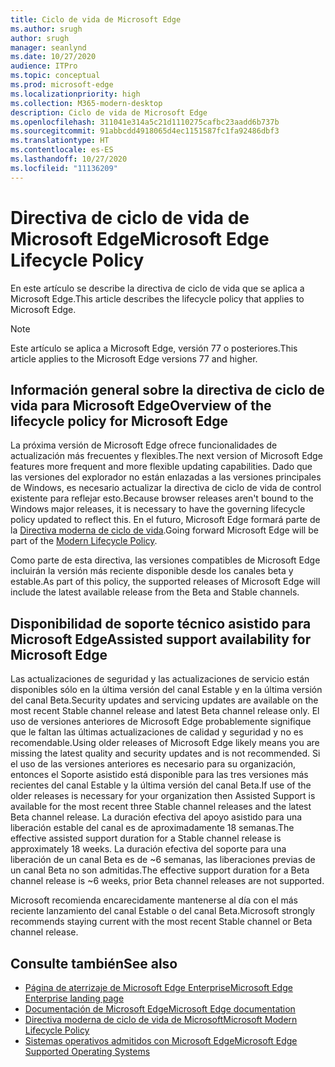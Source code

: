 ```yaml
---
title: Ciclo de vida de Microsoft Edge
ms.author: srugh
author: srugh
manager: seanlynd
ms.date: 10/27/2020
audience: ITPro
ms.topic: conceptual
ms.prod: microsoft-edge
ms.localizationpriority: high
ms.collection: M365-modern-desktop
description: Ciclo de vida de Microsoft Edge
ms.openlocfilehash: 311041e314a5c21d1110275cafbc23aadd6b737b
ms.sourcegitcommit: 91abbcdd4918065d4ec1151587fc1fa92486dbf3
ms.translationtype: HT
ms.contentlocale: es-ES
ms.lasthandoff: 10/27/2020
ms.locfileid: "11136209"
---
```

# <span data-ttu-id="a9d00-103">Directiva de ciclo de vida de Microsoft Edge</span><span class="sxs-lookup"><span data-stu-id="a9d00-103">Microsoft Edge Lifecycle Policy</span></span>

<span data-ttu-id="a9d00-104">En este artículo se describe la directiva de ciclo de vida que se aplica a Microsoft Edge.</span><span class="sxs-lookup"><span data-stu-id="a9d00-104">This article describes the lifecycle policy that applies to Microsoft Edge.</span></span>

> [!NOTE]
> <span data-ttu-id="a9d00-105">Este artículo se aplica a Microsoft Edge, versión 77 o posteriores.</span><span class="sxs-lookup"><span data-stu-id="a9d00-105">This article applies to the Microsoft Edge versions 77 and higher.</span></span>

## <span data-ttu-id="a9d00-106">Información general sobre la directiva de ciclo de vida para Microsoft Edge</span><span class="sxs-lookup"><span data-stu-id="a9d00-106">Overview of the lifecycle policy for Microsoft Edge</span></span>

<span data-ttu-id="a9d00-107">La próxima versión de Microsoft Edge ofrece funcionalidades de actualización más frecuentes y flexibles.</span><span class="sxs-lookup"><span data-stu-id="a9d00-107">The next version of Microsoft Edge features more frequent and more flexible updating capabilities.</span></span> <span data-ttu-id="a9d00-108">Dado que las versiones del explorador no están enlazadas a las versiones principales de Windows, es necesario actualizar la directiva de ciclo de vida de control existente para reflejar esto.</span><span class="sxs-lookup"><span data-stu-id="a9d00-108">Because browser releases aren't bound to the Windows major releases, it is necessary to have the governing lifecycle policy updated to reflect this.</span></span> <span data-ttu-id="a9d00-109">En el futuro, Microsoft Edge formará parte de la [Directiva moderna de ciclo de vida](https://support.microsoft.com/help/30881/modern-lifecycle-policy).</span><span class="sxs-lookup"><span data-stu-id="a9d00-109">Going forward Microsoft Edge will be part of the [Modern Lifecycle Policy](https://support.microsoft.com/help/30881/modern-lifecycle-policy).</span></span>

<span data-ttu-id="a9d00-110">Como parte de esta directiva, las versiones compatibles de Microsoft Edge incluirán la versión más reciente disponible desde los canales beta y estable.</span><span class="sxs-lookup"><span data-stu-id="a9d00-110">As part of this policy, the supported releases of Microsoft Edge will include the latest available release from the Beta and Stable channels.</span></span>

## <span data-ttu-id="a9d00-111">Disponibilidad de soporte técnico asistido para Microsoft Edge</span><span class="sxs-lookup"><span data-stu-id="a9d00-111">Assisted support availability for Microsoft Edge</span></span>
<span data-ttu-id="a9d00-112">Las actualizaciones de seguridad y las actualizaciones de servicio están disponibles sólo en la última versión del canal Estable y en la última versión del canal Beta.</span><span class="sxs-lookup"><span data-stu-id="a9d00-112">Security updates and servicing updates are available on the most recent Stable channel release and latest Beta channel release only.</span></span> <span data-ttu-id="a9d00-113">El uso de versiones anteriores de Microsoft Edge probablemente signifique que le faltan las últimas actualizaciones de calidad y seguridad y no es recomendable.</span><span class="sxs-lookup"><span data-stu-id="a9d00-113">Using older releases of Microsoft Edge likely means you are missing the latest quality and security updates and is not recommended.</span></span> <span data-ttu-id="a9d00-114">Si el uso de las versiones anteriores es necesario para su organización, entonces el Soporte asistido está disponible para las tres versiones más recientes del canal Estable y la última versión del canal Beta.</span><span class="sxs-lookup"><span data-stu-id="a9d00-114">If use of the older releases is necessary for your organization then Assisted Support is available for the most recent three Stable channel releases and the latest Beta channel release.</span></span>  <span data-ttu-id="a9d00-115">La duración efectiva del apoyo asistido para una liberación estable del canal es de aproximadamente 18 semanas.</span><span class="sxs-lookup"><span data-stu-id="a9d00-115">The effective assisted support duration for a Stable channel release is approximately 18 weeks.</span></span> <span data-ttu-id="a9d00-116">La duración efectiva del soporte para una liberación de un canal Beta es de ~6 semanas, las liberaciones previas de un canal Beta no son admitidas.</span><span class="sxs-lookup"><span data-stu-id="a9d00-116">The effective support duration for a Beta channel release is ~6 weeks, prior Beta channel releases are not supported.</span></span>

<span data-ttu-id="a9d00-117">Microsoft recomienda encarecidamente mantenerse al día con el más reciente lanzamiento del canal Estable o del canal Beta.</span><span class="sxs-lookup"><span data-stu-id="a9d00-117">Microsoft strongly recommends staying current with the most recent Stable channel or Beta channel release.</span></span>



## <span data-ttu-id="a9d00-118">Consulte también</span><span class="sxs-lookup"><span data-stu-id="a9d00-118">See also</span></span>

- [<span data-ttu-id="a9d00-119">Página de aterrizaje de Microsoft Edge Enterprise</span><span class="sxs-lookup"><span data-stu-id="a9d00-119">Microsoft Edge Enterprise landing page</span></span>](https://aka.ms/EdgeEnterprise)
- [<span data-ttu-id="a9d00-120">Documentación de Microsoft Edge</span><span class="sxs-lookup"><span data-stu-id="a9d00-120">Microsoft Edge documentation</span></span>](https://docs.microsoft.com/DeployEdge/)
- [<span data-ttu-id="a9d00-121">Directiva moderna de ciclo de vida de Microsoft</span><span class="sxs-lookup"><span data-stu-id="a9d00-121">Microsoft Modern Lifecycle Policy</span></span>](https://support.microsoft.com/help/30881/modern-lifecycle-policy)
- [<span data-ttu-id="a9d00-122">Sistemas operativos admitidos con Microsoft Edge</span><span class="sxs-lookup"><span data-stu-id="a9d00-122">Microsoft Edge Supported Operating Systems</span></span>](https://docs.microsoft.com/DeployEdge/microsoft-edge-supported-operating-systems)
